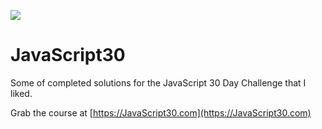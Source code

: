 ![](https://javascript30.com/images/JS3-social-share.png)

# JavaScript30

Some of completed solutions for the JavaScript 30 Day Challenge that I liked.

Grab the course at [https://JavaScript30.com](https://JavaScript30.com)
